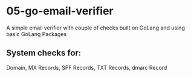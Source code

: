 # 05-go-email-verifier

A simple email verifier with couple of checks built on GoLang and using basic GoLang Packages

## System checks for:
Domain, MX Records, SPF Records, TXT Records, dmarc Record